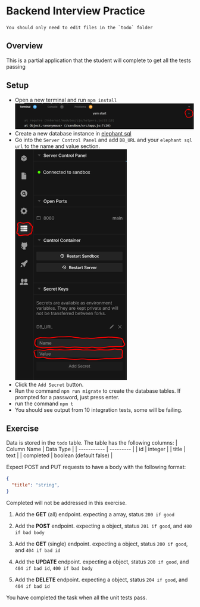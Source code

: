 # Backend Interview Practice

```
You should only need to edit files in the `todo` folder
```

## Overview

This is a partial application that the student will complete to get all the tests passing

## Setup

- Open a new terminal and run `npm install`  
  ![](terminal.png)
- Create a new database instance in [elephant sql](https://www.elephantsql.com/)
- Go into the `Server Control Panel` and add `DB_URL` and your `elephant sql url` to the name and value section.  
  ![](env.png)
- Click the `Add Secret` button.
- Run the command `npm run migrate` to create the database tables. If prompted for a password, just press enter.
- run the command `npm t`
- You should see output from 10 integration tests, some will be failing.

## Exercise

Data is stored in the `todo` table. The table has the following columns:
| Column Name | Data Type |
| ----------- | --------- |
| id | integer |
| title | text |
| completed | boolean (default false) |

Expect POST and PUT requests to have a body with the following format:
```json
{
  "title": "string",
}
```

Completed will not be addressed in this exercise.

1. Add the **GET** (all) endpoint. expecting a array, status `200 if good`
2. Add the **POST** endpoint. expecting a object, status `201 if good`, and `400 if bad body`

3. Add the **GET** (single) endpoint. expecting a object, status `200 if good`, and `404 if bad id`
4. Add the **UPDATE** endpoint. expecting a object, status `200 if good`, and `404 if bad id`, `400 if bad body`
5. Add the **DELETE** endpoint. expecting a object, status `204 if good`, and `404 if bad id`

You have completed the task when all the unit tests pass.
